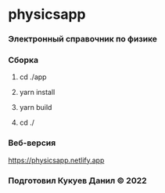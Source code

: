 # physicsapp

### Электронный справочник по физике

### Сборка

1. cd ./app
  
2. yarn install
  
3. yarn build
  
4. cd ./
  

### Веб-версия

https://physicsapp.netlify.app

### Подготовил Кукуев Данил **©** 2022
